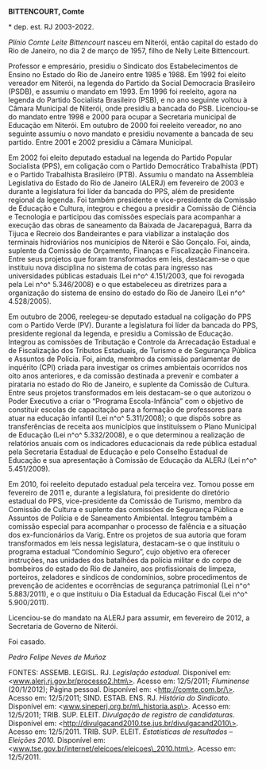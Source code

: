 **BITTENCOURT, Comte**

\* dep. est. RJ 2003-2022.

*Plínio Comte Leite Bittencourt* nasceu em Niterói, então capital do
estado do Rio de Janeiro, no dia 2 de março de 1957, filho de Nelly
Leite Bittencourt.

Professor e empresário, presidiu o Sindicato dos Estabelecimentos de
Ensino no Estado do Rio de Janeiro entre 1985 e 1988. Em 1992 foi eleito
vereador em Niterói, na legenda do Partido da Social Democracia
Brasileiro (PSDB), e assumiu o mandato em 1993. Em 1996 foi reeleito,
agora na legenda do Partido Socialista Brasileiro (PSB), e no ano
seguinte voltou à Câmara Municipal de Niterói, onde presidiu a bancada
do PSB. Licenciou-se do mandato entre 1998 e 2000 para ocupar a
Secretaria municipal de Educação em Niterói. Em outubro de 2000 foi
reeleito vereador, no ano seguinte assumiu o novo mandato e presidiu
novamente a bancada de seu partido. Entre 2001 e 2002 presidiu a Câmara
Municipal.

Em 2002 foi eleito deputado estadual na legenda do Partido Popular
Socialista (PPS), em coligação com o Partido Democrático Trabalhista
(PDT) e o Partido Trabalhista Brasileiro (PTB). Assumiu o mandato na
Assembleia Legislativa do Estado do Rio de Janeiro (ALERJ) em fevereiro
de 2003 e durante a legislatura foi líder da bancada do PPS, além de
presidente regional da legenda. Foi também presidente e vice-presidente
da Comissão de Educação e Cultura, integrou e chegou a presidir a
Comissão de Ciência e Tecnologia e participou das comissões especiais
para acompanhar a execução das obras de saneamento da Baixada de
Jacarepaguá, Barra da Tijuca e Recreio dos Bandeirantes e para
viabilizar a instalação dos terminais hidroviários nos municípios de
Niterói e São Gonçalo. Foi, ainda, suplente da Comissão de Orçamento,
Finanças e Fiscalização Financeira. Entre seus projetos que foram
transformados em leis, destacam-se o que instituiu nova disciplina no
sistema de cotas para ingresso nas universidades públicas estaduais (Lei
n^o^ 4.151/2003, que foi revogada pela Lei n^o^ 5.346/2008) e o que
estabeleceu as diretrizes para a organização do sistema de ensino do
estado do Rio de Janeiro (Lei n^o^ 4.528/2005).

Em outubro de 2006, reelegeu-se deputado estadual na coligação do PPS
com o Partido Verde (PV). Durante a legislatura foi líder da bancada do
PPS, presidente regional da legenda, e presidiu a Comissão de Educação.
Integrou as comissões de Tributação e Controle da Arrecadação Estadual e
de Fiscalização dos Tributos Estaduais, de Turismo e de Segurança
Pública e Assuntos de Polícia. Foi, ainda, membro da comissão
parlamentar de inquérito (CPI) criada para investigar os crimes
ambientais ocorridos nos oito anos anteriores, e da comissão destinada a
prevenir e combater a pirataria no estado do Rio de Janeiro, e suplente
da Comissão de Cultura. Entre seus projetos transformados em leis
destacam-se o que autorizou o Poder Executivo a criar o “Programa
Escola-Infância” com o objetivo de constituir escolas de capacitação
para a formação de professores para atuar na educação infantil (Lei n^o^
5.311/2008); o que dispôs sobre as transferências de receita aos
municípios que instituíssem o Plano Municipal de Educação (Lei n^o^
5.332/2008), e o que determinou a realização de relatórios anuais com os
indicadores educacionais da rede pública estadual pela Secretaria
Estadual de Educação e pelo Conselho Estadual de Educação e sua
apresentação à Comissão de Educação da ALERJ (Lei n^o^ 5.451/2009).

Em 2010, foi reeleito deputado estadual pela terceira vez. Tomou posse
em fevereiro de 2011 e, durante a legislatura, foi presidente do
diretório estadual do PPS, vice-presidente da Comissão de Turismo,
membro da Comissão de Cultura e suplente das comissões de Segurança
Pública e Assuntos de Polícia e de Saneamento Ambiental. Integrou também
a comissão especial para acompanhar o processo de falência e a situação
dos ex-funcionários da Varig. Entre os projetos de sua autoria que foram
transformados em leis nessa legislatura, destacam-se o que instituiu o
programa estadual “Condomínio Seguro”, cujo objetivo era oferecer
instruções, nas unidades dos batalhões da polícia militar e do corpo de
bombeiros do estado do Rio de Janeiro, aos profissionais de limpeza,
porteiros, zeladores e síndicos de condomínios, sobre procedimentos de
prevenção de acidentes e ocorrências de segurança patrimonial (Lei n^o^
5.883/2011), e o que instituiu o Dia Estadual da Educação Fiscal (Lei
n^o^ 5.900/2011).

Licenciou-se do mandato na ALERJ para assumir, em fevereiro de 2012, a
Secretaria de Governo de Niterói.

Foi casado.

*Pedro Felipe Neves de Muñoz*

FONTES: ASSEMB. LEGISL. RJ. *Legislação estadual*. Disponível em:
\<www.alerj.rj.gov.br/processo2.htm\>. Acesso em: 12/5/2011;
*Fluminense* (20/1/2012); Página pessoal. Disponível em:
\<http://comte.com.br/\>. Acesso em: 12/5/2011; SIND. ESTAB. ENS. RJ.
*História do Sindicato.* Disponível em:
\<www.sineperj.org.br/m\_historia.asp\>. Acesso em: 12/5/2011; TRIB.
SUP. ELEIT. *Divulgação de registro de candidaturas*. Disponível em:
\<http://divulgacand2010.tse.jus.br/divulgacand2010\>. Acesso em:
12/5/2011. TRIB. SUP. ELEIT. *Estatísticas de resultados – Eleições
2010.* Disponível em:
\<www.tse.gov.br/internet/eleicoes/eleicoes\_2010.htm\>. Acesso em:
12/5/2011.
